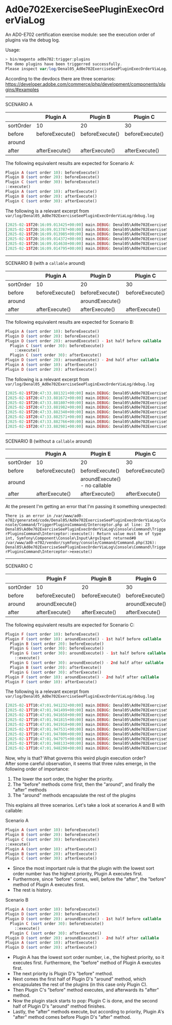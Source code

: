 # Ad0e702ExerciseSeePluginExecOrderViaLog
An AD0-E702 certification exercise module: see the execution order of plugins via the debug log.

Usage:
```php
> bin/magento ad0e702:trigger:plugins
The demo plugins have been triggerred successfully. 
Please inspect var/log/Denal05_Ad0e702ExerciseSeePluginExecOrderViaLog/debug.log
```

According to the devdocs there are three scenarios:  
https://developer.adobe.com/commerce/php/development/components/plugins/#examples  

----

SCENARIO A

|           | Plugin A        | Plugin B        | Plugin C        |
|-----------|-----------------|-----------------|-----------------|
| sortOrder | 10              | 20              | 30              |
| before    | beforeExecute() | beforeExecute() | beforeExecute() |
| around    |                 |                 |                 |
| after     | afterExecute()  | afterExecute()  | afterExecute()  |

The following equivalent results are expected for Scenario A:
```php
Plugin A (sort order 10): beforeExecute()
Plugin B (sort order 20): beforeExecute()
Plugin C (sort order 30): beforeExecute()
::execute()
Plugin A (sort order 10): afterExecute()
Plugin B (sort order 20): afterExecute()
Plugin C (sort order 30): afterExecute()
```
The following is a relevant excerpt from `var/log/Denal05_Ad0e702ExerciseSeePluginExecOrderViaLog/debug.log`
```php
[2025-02-15T20:16:09.013425+00:00] main.DEBUG: Denal05\Ad0e702ExerciseSeePluginExecOrderViaLog\Plugin\PluginASortOrder10::beforeExecute [] []
[2025-02-15T20:16:09.013787+00:00] main.DEBUG: Denal05\Ad0e702ExerciseSeePluginExecOrderViaLog\Plugin\PluginBSortOrder20::beforeExecute [] []
[2025-02-15T20:16:09.013985+00:00] main.DEBUG: Denal05\Ad0e702ExerciseSeePluginExecOrderViaLog\Plugin\PluginCSortOrder30::beforeExecute [] []
[2025-02-15T20:16:09.014372+00:00] main.DEBUG: Denal05\Ad0e702ExerciseSeePluginExecOrderViaLog\Plugin\PluginASortOrder10::afterExecute [] []
[2025-02-15T20:16:09.014638+00:00] main.DEBUG: Denal05\Ad0e702ExerciseSeePluginExecOrderViaLog\Plugin\PluginBSortOrder20::afterExecute [] []
[2025-02-15T20:16:09.014795+00:00] main.DEBUG: Denal05\Ad0e702ExerciseSeePluginExecOrderViaLog\Plugin\PluginCSortOrder30::afterExecute [] []
```

----

SCENARIO B (with a `callable` around)

|           | Plugin A        | Plugin D        | Plugin C        |
|-----------|-----------------|-----------------|-----------------|
| sortOrder | 10              | 20              | 30              |
| before    | beforeExecute() | beforeExecute() | beforeExecute() |
| around    |                 | aroundExecute() |                 |
| after     | afterExecute()  | afterExecute()  | afterExecute()  |

The following equivalent results are expected for Scenario B:
```php
Plugin A (sort order 10): beforeExecute()
Plugin D (sort order 20): beforeExecute()
Plugin D (sort order 20): aroundExecute() - 1st half before callable
  Plugin C (sort order 30): beforeExecute()
    ::execute()
  Plugin C (sort order 30): afterExecute()
Plugin D (sort order 20): aroundExecute() - 2nd half after callable
Plugin A (sort order 10): afterExecute()
Plugin D (sort order 20): afterExecute()
```
The following is a relevant excerpt from `var/log/Denal05_Ad0e702ExerciseSeePluginExecOrderViaLog/debug.log`
```php
[2025-02-15T20:47:33.881321+00:00] main.DEBUG: Denal05\Ad0e702ExerciseSeePluginExecOrderViaLog\Plugin\PluginASortOrder10::beforeExecute [] []
[2025-02-15T20:47:33.881672+00:00] main.DEBUG: Denal05\Ad0e702ExerciseSeePluginExecOrderViaLog\Plugin\PluginDSortOrder20AroundWithCallable::beforeExecute [] []
[2025-02-15T20:47:33.881807+00:00] main.DEBUG: Denal05\Ad0e702ExerciseSeePluginExecOrderViaLog\Plugin\PluginDSortOrder20AroundWithCallable::aroundExecute first half [] []
[2025-02-15T20:47:33.881982+00:00] main.DEBUG: Denal05\Ad0e702ExerciseSeePluginExecOrderViaLog\Plugin\PluginCSortOrder30::beforeExecute [] []
[2025-02-15T20:47:33.882340+00:00] main.DEBUG: Denal05\Ad0e702ExerciseSeePluginExecOrderViaLog\Plugin\PluginCSortOrder30::afterExecute [] []
[2025-02-15T20:47:33.882571+00:00] main.DEBUG: Denal05\Ad0e702ExerciseSeePluginExecOrderViaLog\Plugin\PluginDSortOrder20AroundWithCallable::aroundExecute second half [] []
[2025-02-15T20:47:33.882766+00:00] main.DEBUG: Denal05\Ad0e702ExerciseSeePluginExecOrderViaLog\Plugin\PluginASortOrder10::afterExecute [] []
[2025-02-15T20:47:33.882981+00:00] main.DEBUG: Denal05\Ad0e702ExerciseSeePluginExecOrderViaLog\Plugin\PluginDSortOrder20AroundWithCallable::afterExecute [] []
```

----

SCENARIO B (without a `callable` around)  

|           | Plugin A        | Plugin E                      | Plugin C        |
|-----------|-----------------|-------------------------------|-----------------|
| sortOrder | 10              | 20                            | 30              |
| before    | beforeExecute() | beforeExecute()               | beforeExecute() |
| around    |                 | aroundExecute() - no callable |                 |
| after     | afterExecute()  | afterExecute()                | afterExecute()  |

At the present I'm getting an error that I'm passing it something unexpected:  

`There is an error in /var/www/ad0-e702/generated/code/Denal05/Ad0e702ExerciseSeePluginExecOrderViaLog/Console/Command/TriggerPluginsCommand/Interceptor.php at line: 23
Denal05\Ad0e702ExerciseSeePluginExecOrderViaLog\Console\Command\TriggerPluginsCommand\Interceptor::execute(): Return value must be of type int, Symfony\Component\Console\Input\ArgvInput returned#0 /var/www/ad0-e702/vendor/symfony/console/Command/Command.php(326): Denal05\Ad0e702ExerciseSeePluginExecOrderViaLog\Console\Command\TriggerPluginsCommand\Interceptor->execute()`

----

SCENARIO C

|           | Plugin F        | Plugin B        | Plugin G        |
|-----------|-----------------|-----------------|-----------------|
| sortOrder | 10              | 20              | 30              |
| before    | beforeExecute() | beforeExecute() | beforeExecute() |
| around    | aroundExecute() |                 | aroundExecute() |
| after     | afterExecute()  | afterExecute()  | afterExecute()  |

The following equivalent results are expected for Scenario C:
```php
Plugin F (sort order 10): beforeExecute()
Plugin F (sort order 10): aroundExecute() - 1st half before callable
  Plugin B (sort order 20): beforeExecute()
  Plugin G (sort order 30): beforeExecute()
  Plugin G (sort order 30): aroundExecute() - 1st half before callable
    ::execute()
  Plugin G (sort order 30): aroundExecute() - 2nd half after callable
  Plugin B (sort order 20): afterExecute()
  Plugin G (sort order 30): afterExecute()
Plugin F (sort order 10): aroundExecute() - 2nd half after callable
Plugin F (sort order 10): afterExecute()
```
The following is a relevant excerpt from `var/log/Denal05_Ad0e702ExerciseSeePluginExecOrderViaLog/debug.log`
```php
[2025-02-17T10:47:01.941232+00:00] main.DEBUG: Denal05\Ad0e702ExerciseSeePluginExecOrderViaLog\Plugin\PluginFSortOrder10AroundWithCallable::beforeExecute [] []
[2025-02-17T10:47:01.941499+00:00] main.DEBUG: Denal05\Ad0e702ExerciseSeePluginExecOrderViaLog\Plugin\PluginFSortOrder10AroundWithCallable::aroundExecute first half [] []
[2025-02-17T10:47:01.941658+00:00] main.DEBUG: Denal05\Ad0e702ExerciseSeePluginExecOrderViaLog\Plugin\PluginBSortOrder20::beforeExecute [] []
[2025-02-17T10:47:01.941815+00:00] main.DEBUG: Denal05\Ad0e702ExerciseSeePluginExecOrderViaLog\Plugin\PluginGSortOrder30AroundWithCallable::beforeExecute [] []
[2025-02-17T10:47:01.941918+00:00] main.DEBUG: Denal05\Ad0e702ExerciseSeePluginExecOrderViaLog\Plugin\PluginGSortOrder30AroundWithCallable::aroundExecute first half [] []
[2025-02-17T10:47:01.947531+00:00] main.DEBUG: Denal05\Ad0e702ExerciseSeePluginExecOrderViaLog\Plugin\PluginGSortOrder30AroundWithCallable::aroundExecute second half [] []
[2025-02-17T10:47:01.947806+00:00] main.DEBUG: Denal05\Ad0e702ExerciseSeePluginExecOrderViaLog\Plugin\PluginBSortOrder20::afterExecute [] []
[2025-02-17T10:47:01.947975+00:00] main.DEBUG: Denal05\Ad0e702ExerciseSeePluginExecOrderViaLog\Plugin\PluginGSortOrder30AroundWithCallable::afterExecute [] []
[2025-02-17T10:47:01.948133+00:00] main.DEBUG: Denal05\Ad0e702ExerciseSeePluginExecOrderViaLog\Plugin\PluginFSortOrder10AroundWithCallable::aroundExecute second half [] []
[2025-02-17T10:47:01.948290+00:00] main.DEBUG: Denal05\Ad0e702ExerciseSeePluginExecOrderViaLog\Plugin\PluginFSortOrder10AroundWithCallable::afterExecute [] []
```

Now, why is that? What governs this weird plugin execution order?  
After some careful observation, it seems that three rules emerge, in the following order of importance:  
1) The lower the sort order, the higher the priority.  
2) The "before" methods come first, then the "around", and finally the "after" methods
3) The "around" methods encapsulate the rest of the plugins

This explains all three scenarios. Let's take a look at scenarios A and B with callable:  

Scenario A

```php
Plugin A (sort order 10): beforeExecute()
Plugin B (sort order 20): beforeExecute()
Plugin C (sort order 30): beforeExecute()
::execute()
Plugin A (sort order 10): afterExecute()
Plugin B (sort order 20): afterExecute()
Plugin C (sort order 30): afterExecute()
```
- Since the most important rule is that the plugin with the lowest sort order number has the highest priority, Plugin A executes first.
- Furthermore, since "before" comes, well, before the "after", the "before" method of Plugin A executes first.
- The rest is history.

Scenario B

```php
Plugin A (sort order 10): beforeExecute()
Plugin D (sort order 20): beforeExecute()
Plugin D (sort order 20): aroundExecute() - 1st half before callable
  Plugin C (sort order 30): beforeExecute()
    ::execute()
  Plugin C (sort order 30): afterExecute()
Plugin D (sort order 20): aroundExecute() - 2nd half after callable
Plugin A (sort order 10): afterExecute()
Plugin D (sort order 20): afterExecute()
```
- Plugin A has the lowest sort order number, i.e., the highest priority, so it executes first. Furthermore, the "before" method of Plugin A executes first.
- The next priority is Plugin D's "before" method.
- Next comes the first half of Plugin D's "around" method, which encapsulates the rest of the plugins (in this case only Plugin C).
- Then Plugin C's "before" method executes, and afterwards its "after" method.
- Now the plugin stack starts to pop: Plugin C is done, and the second half of Plugin D's "around" method finishes.
- Lastly, the "after" methods execute, but according to priority, Plugin A's "after" method comes before Plugin D's "after" method.
